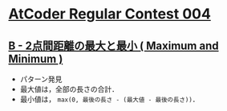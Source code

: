 # [AtCoder Regular Contest 004](https://atcoder.jp/contests/arc004/tasks)

## [B - 2点間距離の最大と最小 ( Maximum and Minimum )](https://atcoder.jp/contests/arc004/tasks/arc004_2)
- パターン発見
- 最大値は，全部の長さの合計．
- 最小値は， `max(0, 最後の長さ - (最大値 - 最後の長さ))`．
